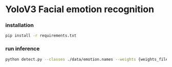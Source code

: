 # YoloV3 Facial emotion recognition

### installation

```bash
pip install -r requirements.txt 
```

### run inference 

```bash
python detect.py --classes ./data/emotion.names --weights {weights_file} --tiny --image {test_img_folder} --num_classes 5
```

